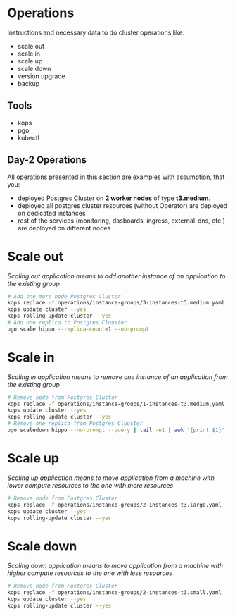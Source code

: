 # Operations

Instructions and necessary data to do cluster operations like:
- scale out
- scale in
- scale up
- scale down
- version upgrade
- backup

## Tools
- kops
- pgo
- kubectl

## Day-2 Operations
All operations presented in this section are examples with assumption, that you:
- deployed Postgres Cluster on **2 worker nodes** of type **t3.medium**.
- deployed all postgres cluster resources (without Operator) are deployed on dedicated instances
- rest of the services (monitoring, dasboards, ingress, external-dns, etc.) are deployed on different nodes

# Scale out
*Scaling out application means to add another instance of an application to the existing group*
```bash
# Add one more node Postgres Cluster
kops replace -f operations/instance-groups/3-instances-t3.medium.yaml
kops update cluster --yes
kops rolling-update cluster --yes
# Add one replica to Postgres Cluuster
pgo scale hippo --replica-count=1 --no-prompt
```

# Scale in
*Scaling in application means to remove one instance of an application from the existing group*
```bash
# Remove node from Postgres Cluster
kops replace -f operations/instance-groups/1-instances-t3.medium.yaml
kops update cluster --yes
kops rolling-update cluster --yes
# Remove one replica from Postgres Cluuster
pgo scaledown hippo --no-prompt --query | tail -n1 | awk '{print $1}' | xargs pgo scaledown hippo --no-prompt --target
```

# Scale up
*Scaling up application means to move application from a machine with lower compute resources to the one with more resources*
```bash
# Remove node from Postgres Cluster
kops replace -f operations/instance-groups/2-instances-t3.large.yaml
kops update cluster --yes
kops rolling-update cluster --yes
```

# Scale down

*Scaling down application means to move application from a machine with higher compute resources to the one with less resources*
```bash
# Remove node from Postgres Cluster
kops replace -f operations/instance-groups/2-instances-t3.small.yaml
kops update cluster --yes
kops rolling-update cluster --yes
```
